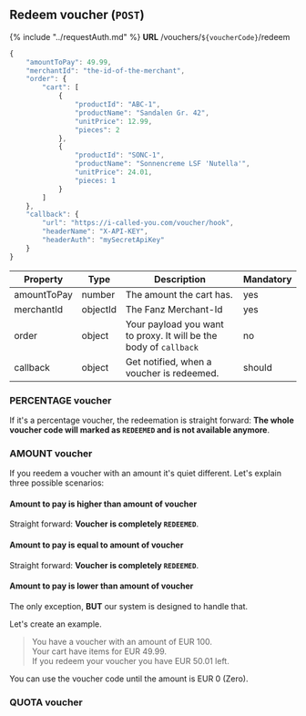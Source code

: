 <!--start-->
## Redeem voucher (`POST`)
{%
    include "../requestAuth.md"
%}
**URL** /vouchers/`${voucherCode}`/redeem


```javascript linenums="1"
{
    "amountToPay": 49.99,
    "merchantId": "the-id-of-the-merchant",
    "order": {
        "cart": [
            {
                "productId": "ABC-1",
                "productName": "Sandalen Gr. 42",
                "unitPrice": 12.99,
                "pieces": 2
            },
            {
                "productId": "SONC-1",
                "productName": "Sonnencreme LSF 'Nutella'",
                "unitPrice": 24.01,
                "pieces: 1
            }
        ]
    },
    "callback": {
        "url": "https://i-called-you.com/voucher/hook",
        "headerName": "X-API-KEY",
        "headerAuth": "mySecretApiKey"
    }
}
```

| Property | Type | Description | Mandatory | 
| ------ | ----------- | ----------- | ----- |
| amountToPay | number  | The amount the cart has.  | yes |
| merchantId | objectId  | The Fanz Merchant-Id  | yes |
| order | object | Your payload you want to proxy. It will be the body of `callback` | no | 
| callback | object | Get notified, when a voucher is redeemed. | should |

### PERCENTAGE voucher

If it's a percentage voucher, the redeemation is straight forward: **The whole voucher code will marked as `REDEEMED` and is not available anymore**.

### AMOUNT voucher

If you reedem a voucher with an amount it's quiet different.
Let's explain three possible scenarios:

#### Amount to pay is higher than amount of voucher

Straight forward: **Voucher is completely `REDEEMED`**.

#### Amount to pay is equal to amount of voucher

Straight forward: **Voucher is completely `REDEEMED`**.

#### Amount to pay is lower than amount of voucher

The only exception, **BUT** our system is designed to handle that.

Let's create an example.

>   You have a voucher with an amount of EUR 100. <br>
    Your cart have items for EUR 49.99.<br>
    If you redeem your voucher you have EUR 50.01 left.

You can use the voucher code until the amount is EUR 0 (Zero).



### QUOTA voucher


<!--end-->
